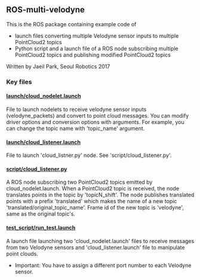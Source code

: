 ## ROS-multi-velodyne

This is the ROS package containing example code of
* launch files converting multiple Velodyne sensor inputs to multiple PointCloud2 topics
* Python script and a launch file of a ROS node subscribing multiple PointCloud2 topics and publishing modified PointCloud2 topics

Written by Jaeil Park, Seoul Robotics 2017

### Key files

#### [launch/cloud_nodelet.launch](launch/cloud_nodelet.launch)
File to launch nodelets to receive velodyne sensor inputs (velodyne_packets) and convert to point cloud messages. You can modify driver options and conversion options with arguments. For example, you can change the topic name with 'topic_name' argument.

#### [launch/cloud_listener.launch](launch/cloud_listener.launch)
File to launch 'cloud_listner.py' node. See 'script/cloud_listener.py'.

#### [script/cloud_listener.py](script/cloud_listener.py)
A ROS node subscribing two PointCloud2 topics emitted by cloud_nodelet.launch. When a PointCloud2 topic is received, the node translates points in the topic by 'topicN_shift'. The node publishes translated points with a prefix 'translated' which makes the name of a new topic 'translated/original_topic_name'. Frame id of the new topic is 'velodyne', same as the original topic's. 

#### [test_script/run_test.launch](test_script/run_test.launch)
A launch file launching two 'cloud_nodelet.launch' files to receive messages from two Velodyne sensors and 'cloud_listener.launch' file to manipulate point clouds. 
* Important: You have to assign a different port number to each Velodyne sensor.
